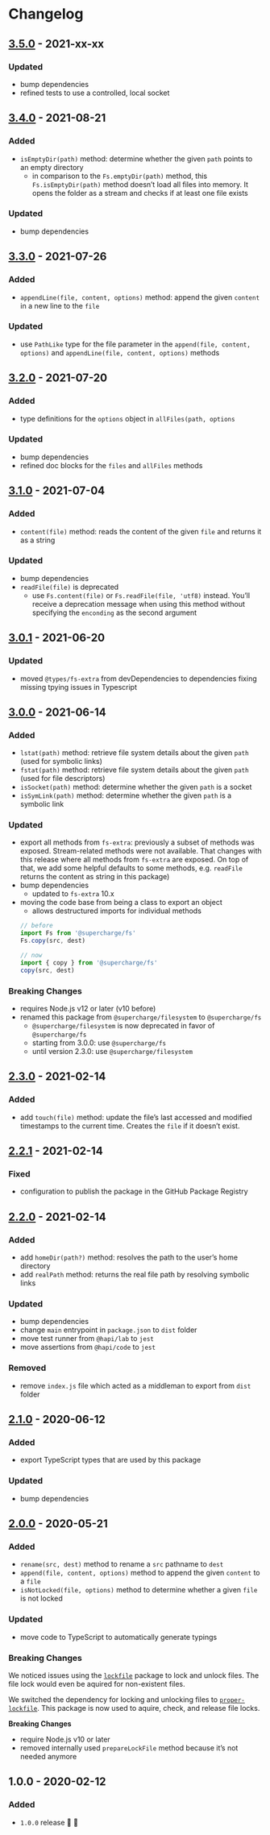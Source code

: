 # Changelog

## [3.5.0](https://github.com/supercharge/fs/compare/v3.4.0...v3.5.0) - 2021-xx-xx

### Updated
- bump dependencies
- refined tests to use a controlled, local socket


## [3.4.0](https://github.com/supercharge/fs/compare/v3.3.0...v3.4.0) - 2021-08-21

### Added
- `isEmptyDir(path)` method: determine whether the given `path` points to an empty directory
  - in comparison to the `Fs.emptyDir(path)` method, this `Fs.isEmptyDir(path)` method doesn’t load all files into memory. It opens the folder as a stream and checks if at least one file exists

### Updated
- bump dependencies


## [3.3.0](https://github.com/supercharge/fs/compare/v3.2.0...v3.3.0) - 2021-07-26

### Added
- `appendLine(file, content, options)` method: append the given `content` in a new line to the `file`

### Updated
- use `PathLike` type for the file parameter in the `append(file, content, options)` and `appendLine(file, content, options)` methods


## [3.2.0](https://github.com/supercharge/fs/compare/v3.1.0...v3.2.0) - 2021-07-20

### Added
- type definitions for the `options` object in `allFiles(path, options`

### Updated
- bump dependencies
- refined doc blocks for the `files` and `allFiles` methods


## [3.1.0](https://github.com/supercharge/fs/compare/v3.0.1...v3.1.0) - 2021-07-04

### Added
- `content(file)` method: reads the content of the given `file` and returns it as a string

### Updated
- bump dependencies
- `readFile(file)` is deprecated
  - use `Fs.content(file)` or `Fs.readFile(file, 'utf8)` instead. You’ll receive a deprecation message when using this method without specifying the `enconding` as the second argument


## [3.0.1](https://github.com/supercharge/fs/compare/v3.0.0...v3.0.1) - 2021-06-20

### Updated
- moved `@types/fs-extra` from devDependencies to dependencies fixing missing tpying issues in Typescript


## [3.0.0](https://github.com/supercharge/fs/compare/v2.3.0...v3.0.0) - 2021-06-14

### Added
- `lstat(path)` method: retrieve file system details about the given `path` (used for symbolic links)
- `fstat(path)` method: retrieve file system details about the given `path` (used for file descriptors)
- `isSocket(path)` method: determine whether the given `path` is a socket
- `isSymLink(path)` method: determine whether the given `path` is a symbolic link

### Updated
- export all methods from `fs-extra`: previously a subset of methods was exposed. Stream-related methods were not available. That changes with this release where all methods from `fs-extra` are exposed. On top of that, we add some helpful defaults to some methods, e.g. `readFile` returns the content as string in this package)
- bump dependencies
  - updated to `fs-extra` 10.x
- moving the code base from being a class to export an object
  - allows destructured imports for individual methods
  ```js
  // before
  import Fs from '@supercharge/fs'
  Fs.copy(src, dest)

  // now
  import { copy } from '@supercharge/fs'
  copy(src, dest)
  ```

### Breaking Changes
- requires Node.js v12 or later (v10 before)
- renamed this package from `@supercharge/filesystem` to `@supercharge/fs`
  - `@supercharge/filesystem` is now deprecated in favor of `@supercharge/fs`
  - starting from 3.0.0: use `@supercharge/fs`
  - until version 2.3.0: use `@supercharge/filesystem`


## [2.3.0](https://github.com/supercharge/fs/compare/v2.2.1...v2.3.0) - 2021-02-14

### Added
- add `touch(file)` method: update the file’s last accessed and modified timestamps to the current time. Creates the `file` if it doesn’t exist.


## [2.2.1](https://github.com/supercharge/fs/compare/v2.2.0...v2.2.1) - 2021-02-14

### Fixed
- configuration to publish the package in the GitHub Package Registry


## [2.2.0](https://github.com/supercharge/fs/compare/v2.1.0...v2.2.0) - 2021-02-14

### Added
- add `homeDir(path?)` method: resolves the path to the user’s home directory
- add `realPath` method: returns the real file path by resolving symbolic links

### Updated
- bump dependencies
- change `main` entrypoint in `package.json` to `dist` folder
- move test runner from `@hapi/lab` to `jest`
- move assertions from `@hapi/code` to `jest`

### Removed
- remove `index.js` file which acted as a middleman to export from `dist` folder


## [2.1.0](https://github.com/supercharge/fs/compare/v2.0.0...v2.1.0) - 2020-06-12

### Added
- export TypeScript types that are used by this package

### Updated
- bump dependencies


## [2.0.0](https://github.com/supercharge/fs/compare/v1.0.0...v2.0.0) - 2020-05-21

### Added
- `rename(src, dest)` method to rename a `src` pathname to `dest`
- `append(file, content, options)` method to append the given `content` to a `file`
- `isNotLocked(file, options)` method to determine whether a given `file` is not locked

### Updated
- move code to TypeScript to automatically generate typings

### Breaking Changes
We noticed issues using the [`lockfile`](https://github.com/npm/lockfile) package to lock and unlock files. The file lock would even be aquired for non-existent files.

We switched the dependency for locking and unlocking files to [`proper-lockfile`](https://github.com/moxystudio/node-proper-lockfile). This package is now used to aquire, check, and release file locks.

**Breaking Changes**
- require Node.js v10 or later
- removed internally used `prepareLockFile` method because it’s not needed anymore


## 1.0.0 - 2020-02-12

### Added
- `1.0.0` release 🚀 🎉

